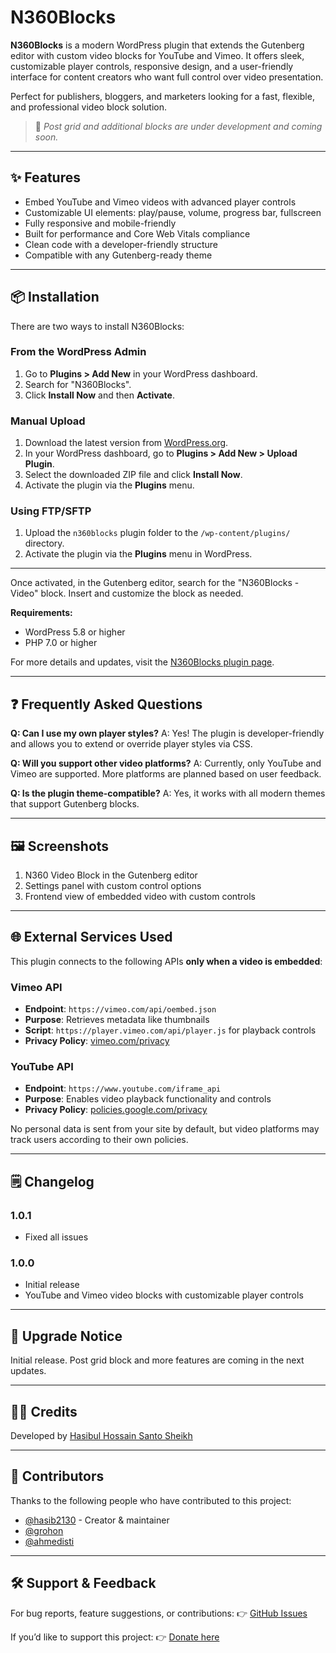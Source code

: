 # N360Blocks

**N360Blocks** is a modern WordPress plugin that extends the Gutenberg editor with custom video blocks for YouTube and Vimeo. It offers sleek, customizable player controls, responsive design, and a user-friendly interface for content creators who want full control over video presentation.

Perfect for publishers, bloggers, and marketers looking for a fast, flexible, and professional video block solution.

> 🚧 *Post grid and additional blocks are under development and coming soon.*

---

## ✨ Features

- Embed YouTube and Vimeo videos with advanced player controls
- Customizable UI elements: play/pause, volume, progress bar, fullscreen
- Fully responsive and mobile-friendly
- Built for performance and Core Web Vitals compliance
- Clean code with a developer-friendly structure
- Compatible with any Gutenberg-ready theme

---

## 📦 Installation

There are two ways to install N360Blocks:

### From the WordPress Admin

1. Go to **Plugins > Add New** in your WordPress dashboard.
2. Search for "N360Blocks".
3. Click **Install Now** and then **Activate**.

### Manual Upload

1. Download the latest version from [WordPress.org](https://wordpress.org/plugins/n360blocks/).
2. In your WordPress dashboard, go to **Plugins > Add New > Upload Plugin**.
3. Select the downloaded ZIP file and click **Install Now**.
4. Activate the plugin via the **Plugins** menu.

### Using FTP/SFTP

1. Upload the `n360blocks` plugin folder to the `/wp-content/plugins/` directory.
2. Activate the plugin via the **Plugins** menu in WordPress.

---

Once activated, in the Gutenberg editor, search for the "N360Blocks - Video" block. Insert and customize the block as needed.

**Requirements:**
- WordPress 5.8 or higher
- PHP 7.0 or higher

For more details and updates, visit the [N360Blocks plugin page](https://wordpress.org/plugins/n360blocks/).

---

## ❓ Frequently Asked Questions

**Q: Can I use my own player styles?**
A: Yes! The plugin is developer-friendly and allows you to extend or override player styles via CSS.

**Q: Will you support other video platforms?**
A: Currently, only YouTube and Vimeo are supported. More platforms are planned based on user feedback.

**Q: Is the plugin theme-compatible?**
A: Yes, it works with all modern themes that support Gutenberg blocks.

---

## 🖼️ Screenshots

1. N360 Video Block in the Gutenberg editor
2. Settings panel with custom control options
3. Frontend view of embedded video with custom controls

---

## 🌐 External Services Used

This plugin connects to the following APIs **only when a video is embedded**:

### Vimeo API
- **Endpoint**: `https://vimeo.com/api/oembed.json`
- **Purpose**: Retrieves metadata like thumbnails
- **Script**: `https://player.vimeo.com/api/player.js` for playback controls
- **Privacy Policy**: [vimeo.com/privacy](https://vimeo.com/privacy)

### YouTube API
- **Endpoint**: `https://www.youtube.com/iframe_api`
- **Purpose**: Enables video playback functionality and controls
- **Privacy Policy**: [policies.google.com/privacy](https://policies.google.com/privacy)

No personal data is sent from your site by default, but video platforms may track users according to their own policies.

---

## 🗒️ Changelog

### 1.0.1
- Fixed all issues

### 1.0.0
- Initial release
- YouTube and Vimeo video blocks with customizable player controls

---

## 🔁 Upgrade Notice

Initial release. Post grid block and more features are coming in the next updates.

---

## 👨‍💻 Credits

Developed by [Hasibul Hossain Santo Sheikh](https://newsn360.com)

---

## 👥 Contributors

Thanks to the following people who have contributed to this project:

- [@hasib2130](https://github.com/sheikhhasib) - Creator & maintainer
- [@grohon](https://github.com/grohon)
- [@ahmedisti](https://github.com/ahmedisti)

---

## 🛠️ Support & Feedback

For bug reports, feature suggestions, or contributions:
👉 [GitHub Issues](https://github.com/sheikhhasib/N360Blocks/issues)

If you’d like to support this project:
👉 [Donate here](https://newsn360.com/donate)

